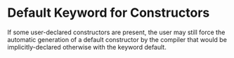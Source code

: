 # Default Keyword for Constructors #

  If some user-declared constructors are present, the user may still force the automatic generation of
  a default constructor by the compiler that would be implicitly-declared otherwise with the keyword
  default.

